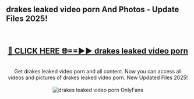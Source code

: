 <h2>drakes leaked video porn And Photos - Update Files 2025!</h2>
<br>
<div align="center">
<h2><a href="https://betterlinks.top/A2PfLJ" rel="nofollow">🔴 CLICK HERE 🌐==►► drakes leaked video porn</a></h2>
<br>
Get drakes leaked video porn and all content. Now you can access all videos and pictures of drakes leaked video porn. New Updated Files 2025!
<br>
<br>
<a href="https://betterlinks.top/A2PfLJ" rel="nofollow" data-target="animated-image.originalLink"><img src="https://i.imgur.com/dJHk4Zq.gif" alt="drakes leaked video porn OnlyFans" style="max-width: 100%; display: inline-block;" data-target="animated-image.originalImage"></a>
</div>
<br>